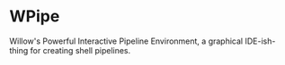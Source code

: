 # WPipe

Willow's Powerful Interactive Pipeline Environment, a graphical IDE-ish-thing for creating shell pipelines.